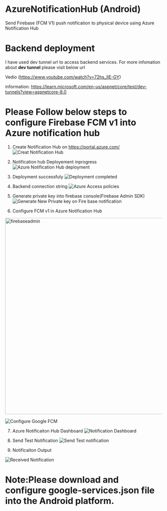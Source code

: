 # AzureNotificationHub (Android)
Send Firebase (FCM V1) push notification to physical device using Azure Notification Hub

# Backend deployment 
I have used dev tunnel url to access backend services. 
For more infomation about **dev tunnel** please visit below url

Vedio (https://www.youtube.com/watch?v=72hs_IlE-GY)

information: https://learn.microsoft.com/en-us/aspnet/core/test/dev-tunnels?view=aspnetcore-8.0

# Please Follow below steps to configure Firebase FCM v1 into Azure notification hub
1) Create Notification Hub on https://portal.azure.com/
![Creat Notification Hub](https://github.com/user-attachments/assets/5a4bc557-5087-4f53-aa67-cc59eddf5b13)

2) Notification hub Deployement inprogress
   ![Azure Notification Hub deployment](https://github.com/user-attachments/assets/528eb618-3505-45af-9304-04dc72aeea05)

3) Deployment successfuly
   ![Deployment completed](https://github.com/user-attachments/assets/4b510ff7-95e7-4701-86af-fbf568aa8741)
4) Backend connection string
![Azure Access policies](https://github.com/user-attachments/assets/e66c4465-2d48-49d8-84b3-87a497faa76d)

5) Generate private key into firebase console(Firebase Admin SDK)
![Generate New Private key on Fire base notification](https://github.com/user-attachments/assets/42b5ab8a-6b8b-400b-9df2-b2f5882eb5dd)

6) Configure FCM v1 in Azure Notification Hub
<img width="632" alt="firebaseadmin" src="https://github.com/user-attachments/assets/ff9661bc-f5bd-4076-a5bc-8a2c803cab52">

![Configure Google FCM](https://github.com/user-attachments/assets/116e1227-7cc5-4b99-9981-8108f956d447)

7) Azure Notificaiton Hub Dashboard
![Notification Dashboard](https://github.com/user-attachments/assets/f6f73419-ba7f-4e94-9df9-b2ea64b3a6b6)

8) Send Test Notification
![Send Test notification](https://github.com/user-attachments/assets/2b9f6c38-48df-43ef-8b22-8368ee1842cd)

9) Notificaiton Output

![Received Notification](https://github.com/user-attachments/assets/2958fa22-0d42-4ebf-a12b-de790469ba26)

   
# Note:Please download and configure google-services.json file into the Android platform.
